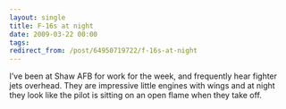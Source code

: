 ```yaml
---
layout: single
title: F-16s at night
date: 2009-03-22 00:00
tags:
redirect_from: /post/64950719722/f-16s-at-night
---
```

I&rsquo;ve been at Shaw AFB for work for the week, and frequently hear fighter jets overhead. They are impressive little engines with wings and at night they look like the pilot is sitting on an open flame when they take off.
